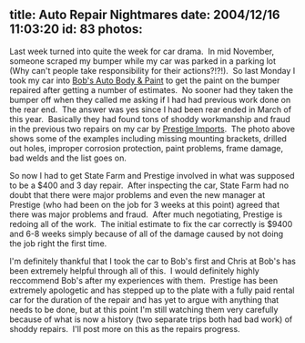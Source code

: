 title: Auto Repair Nightmares
date: 2004/12/16 11:03:20
id: 83
photos:
---
Last week turned into quite the week for car drama.  In mid November, someone scraped my bumper while my car was parked in a parking lot (Why can't people take responsibility for their actions?!?!).  So last Monday I took my car into [Bob's Auto Body & Paint](http://www.google.com/local?hl=en&lr=&c2coff=1&sa=G&q=Bob%27s+Auto+Body&near=Lakewood,+CO&oi=locald&radius=0.0&latlng=39704722,-105080833,10166941873329397074) to get the paint on the bumper repaired after getting a number of estimates.  No sooner had they taken the bumper off when they called me asking if I had had previous work done on the rear end.  The answer was yes since I had been rear ended in March of this year.  Basically they had found tons of shoddy workmanship and fraud in the previous two repairs on my car by [Prestige Imports](http://www.prestigeimports.net/).  The photo above shows some of the examples including missing mounting brackets, drilled out holes, improper corrosion protection, paint problems, frame damage, bad welds and the list goes on. 

So now I had to get State Farm and Prestige involved in what was supposed to be a $400 and 3 day repair.  After inspecting the car, State Farm had no doubt that there were major problems and even the new manager at Prestige (who had been on the job for 3 weeks at this point) agreed that there was major problems and fraud.  After much negotiating, Prestige is redoing all of the work.  The initial estimate to fix the car correctly is $9400 and 6-8 weeks simply because of all of the damage caused by not doing the job right the first time.

I'm definitely thankful that I took the car to Bob's first and Chris at Bob's has been extremely helpful through all of this.  I would definitely highly reccommend Bob's after my experiences with them.  Prestige has been extremely apologetic and has stepped up to the plate with a fully paid rental car for the duration of the repair and has yet to argue with anything that needs to be done, but at this point I'm still watching them very carefully because of what is now a history (two separate trips both had bad work) of shoddy repairs.  I'll post more on this as the repairs progress.